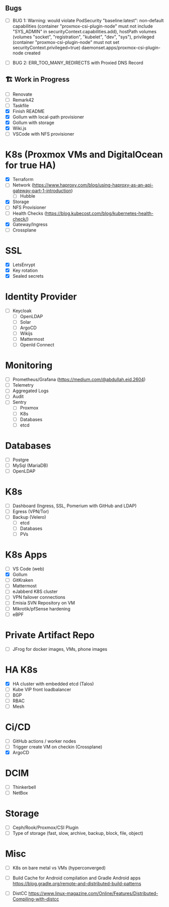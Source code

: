 ## Bugs

- [ ] BUG 1:
Warning: would violate PodSecurity "baseline:latest": non-default capabilities (container "proxmox-csi-plugin-node" must not include "SYS_ADMIN" in securityContext.capabilities.add), hostPath volumes (volumes "socket", "registration", "kubelet", "dev", "sys"), privileged (container "proxmox-csi-plugin-node" must not set securityContext.privileged=true)
daemonset.apps/proxmox-csi-plugin-node created

- [ ] BUG 2:
ERR_TOO_MANY_REDIRECTS with Proxied DNS Record


## 🏗️ Work in Progress

- [ ] Renovate
- [ ] Remark42
- [ ] Taskfile
- [x] Finish README
- [x] Gollum with local-path provisioner 
- [x] Gollum with storage
- [x] Wiki.js
- [ ] VSCode with NFS provisioner 

# K8s (Proxmox VMs and DigitalOcean for true HA)
- [x] Terraform
- [ ] Network (https://www.haproxy.com/blog/using-haproxy-as-an-api-gateway-part-1-introduction)
    - [ ] Hubble
- [x] Storage
- [ ] NFS Provisioner
- [ ] Health Checks (https://blog.kubecost.com/blog/kubernetes-health-check/)
- [x] Gateway/Ingress
- [ ] Crossplane

# SSL
- [x] LetsEnrypt
- [x] Key rotation
- [x] Sealed secrets

# Identity Provider
- [ ] Keycloak
    - [ ] OpenLDAP
    - [ ] Solar
    - [ ] ArgoCD
    - [ ] Wikijs
    - [ ] Mattermost
    - [ ] OpenId Connect
 
# Monitoring 
- [ ] Prometheus/Grafana (https://medium.com/@abdullah.eid.2604)
- [ ] Telemetry
- [ ] Aggregated Logs
- [ ] Audit
- [ ] Sentry
    - [ ] Proxmox
    - [ ] K8s
    - [ ] Databases
    - [ ] etcd

# Databases
- [ ] Postgre
- [ ] MySql (MariaDB)
- [ ] OpenLDAP

# K8s
- [ ] Dashboard (Ingress, SSL, Pomerium with GitHub and LDAP)
- [ ] Egress (VPN/Tor)
- [ ] Backup (Velero) 
    - [ ] etcd
    - [ ] Databases
    - [ ] PVs

# K8s Apps
- [ ] VS Code (web)
- [x] Gollum
- [ ] GitKraken
- [ ] Mattermost
- [ ] eJabberd K8S cluster
- [ ] VPN failover connections
- [ ] Emisia SVN Repository on VM
- [ ] Mikrotik/pfSense hardening
- [ ] eBPF

# Private Artifact Repo
- [ ] JFrog for docker images, VMs, phone images

# HA K8s
- [x] HA cluster with embedded etcd (Talos)
- [ ] Kube VIP front loadbalancer
- [ ] BGP
- [ ] RBAC
- [ ] Mesh

# Ci/CD
- [ ] GitHub actions / worker nodes
- [ ] Trigger create VM on checkin (Crossplane)
- [x] ArgoCD

# DCIM
- [ ] Thinkerbell
- [ ] NetBox

# Storage
- [ ] Ceph/Rook/Proxmox/CSI Plugin
- [ ] Type of storage (fast, slow, archive, backup, block, file, object)

# Misc
- [ ] K8s on bare metal vs VMs (hyperconverged) 
- [ ] Build Cache for Android compilation and Gradle Android apps
https://blog.gradle.org/remote-and-distributed-build-patterns
- [ ] DistCC
https://www.linux-magazine.com/Online/Features/Distributed-Compiling-with-distcc

